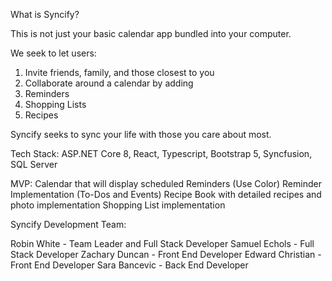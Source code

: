 What is Syncify?

This is not just your basic calendar app bundled into your computer. 

We seek to let users:
  1. Invite friends, family, and those closest to you
  2. Collaborate around a calendar by adding
  3. Reminders
  4. Shopping Lists
  5. Recipes
     
Syncify seeks to sync your life with those you care about most.

Tech Stack:
ASP.NET Core 8, React, Typescript, Bootstrap 5, Syncfusion, SQL Server

MVP:
Calendar that will display scheduled Reminders (Use Color)
Reminder Implementation (To-Dos and Events)
Recipe Book with detailed recipes and photo implementation
Shopping List implementation

Syncify Development Team:

Robin White - Team Leader and Full Stack Developer
Samuel Echols - Full Stack Developer
Zachary Duncan - Front End Developer
Edward Christian - Front End Developer
Sara Bancevic - Back End Developer

